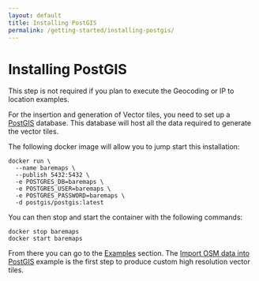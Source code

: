 ```yaml
---
layout: default
title: Installing PostGIS
permalink: /getting-started/installing-postgis/
---
```


# Installing PostGIS

This step is not required if you plan to execute the Geocoding or IP to location examples.

For the insertion and generation of Vector tiles, you need to set up a [PostGIS](https://postgis.net/) database.
This database will host all the data required to generate the vector tiles.

The following docker image will allow you to jump start this installation:

```
docker run \
  --name baremaps \
  --publish 5432:5432 \
  -e POSTGRES_DB=baremaps \
  -e POSTGRES_USER=baremaps \
  -e POSTGRES_PASSWORD=baremaps \
  -d postgis/postgis:latest
```

You can then stop and start the container with the following commands:

```
docker stop baremaps
docker start baremaps
```

From there you can go to the [Examples](/examples/) section. The [Import OSM data into PostGIS](/examples/openstreetmap/) example is the first step to produce custom high resolution vector tiles.
